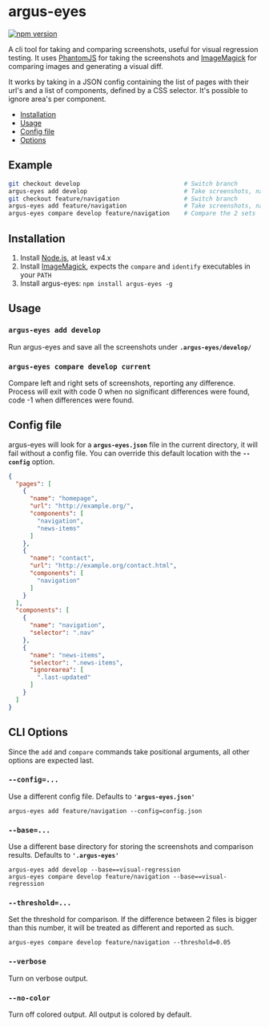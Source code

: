 # argus-eyes
[![npm version](https://badge.fury.io/js/argus-eyes.svg)](https://www.npmjs.org/package/argus-eyes)

A cli tool for taking and comparing screenshots, useful for visual regression testing. It uses [PhantomJS](http://phantomjs.org/)
for taking the screenshots and [ImageMagick](http://www.imagemagick.org/) for comparing images and generating a visual diff.

It works by taking in a JSON config containing the list of pages with their url's and a list of components, defined by
a CSS selector. It's possible to ignore area's per component.

- [Installation](#installation)
- [Usage](#usage)
- [Config file](#config-file)
- [Options](#cli-options)

## Example
```bash
git checkout develop                             # Switch branch
argus-eyes add develop                           # Take screenshots, named 'develop'
git checkout feature/navigation                  # Switch branch
argus-eyes add feature/navigation                # Take screenshots, named 'feature/navigation'
argus-eyes compare develop feature/navigation    # Compare the 2 sets
```

## Installation
1. Install [Node.js](http://nodejs.org/), at least v4.x
2. Install [ImageMagick](http://www.imagemagick.org/), expects the `compare` and `identify` executables in your `PATH`
3. Install argus-eyes: `npm install argus-eyes -g`

## Usage

### `argus-eyes add develop`
Run argus-eyes and save all the screenshots under **`.argus-eyes/develop/`**

### `argus-eyes compare develop current`
Compare left and right sets of screenshots, reporting any difference. Process will exit with code 0 when no significant
differences were found, code -1 when differences were found.

## Config file
argus-eyes will look for a **`argus-eyes.json`** file in the current directory, it will fail without a config file.
You can override this default location with the **`--config`** option.

```json
{
  "pages": [
    {
      "name": "homepage",
      "url": "http://example.org/",
      "components": [
        "navigation",
        "news-items"
      ]
    },
    {
      "name": "contact",
      "url": "http://example.org/contact.html",
      "components": [
        "navigation"
      ]
    }
  ],
  "components": [
    {
      "name": "navigation",
      "selector": ".nav"
    },
    {
      "name": "news-items",
      "selector": ".news-items",
      "ignorearea": [
        ".last-updated"
      ]
    }
  ]
}
```

## CLI Options
Since the `add` and `compare` commands take positional arguments, all other options are expected last.

### `--config=...`
Use a different config file. Defaults to **`'argus-eyes.json'`**
```
argus-eyes add feature/navigation --config=config.json
```

### `--base=...`
Use a different base directory for storing the screenshots and comparison results. Defaults to **`'.argus-eyes'`**
```
argus-eyes add develop --base==visual-regression
argus-eyes compare develop feature/navigation --base==visual-regression
```

### `--threshold=...`
Set the threshold for comparison. If the difference between 2 files is bigger than this number, it will be treated as
different and reported as such.
```
argus-eyes compare develop feature/navigation --threshold=0.05
```

### `--verbose`
Turn on verbose output.

### `--no-color`
Turn off colored output. All output is colored by default.
